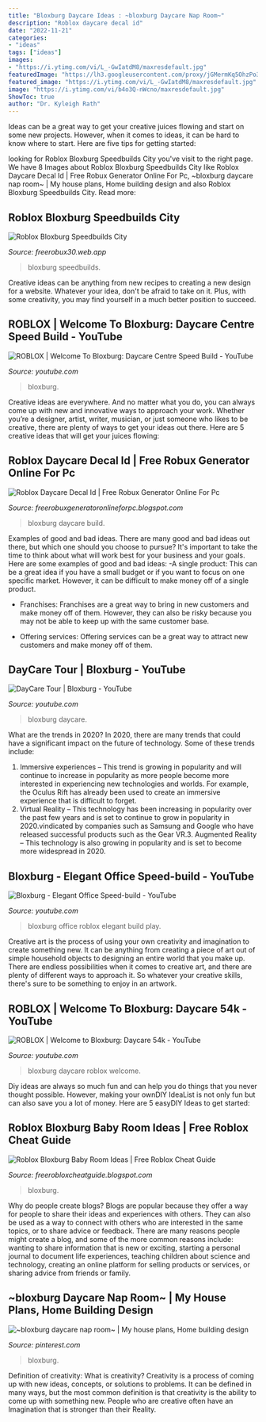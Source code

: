 ```yaml
---
title: "Bloxburg Daycare Ideas : ~bloxburg Daycare Nap Room~"
description: "Roblox daycare decal id"
date: "2022-11-21"
categories:
- "ideas"
tags: ["ideas"]
images:
- "https://i.ytimg.com/vi/L_-GwIatdM8/maxresdefault.jpg"
featuredImage: "https://lh3.googleusercontent.com/proxy/jGMermKq5OhzPo3U6v657Iu6COWVUKAM2safYmVsfiSm1RkcczxlGqsjfYKTMPWaLDrA3ZTPkwTFKuxCxAespyMJNVbsyuOn=w1200-h630-pd"
featured_image: "https://i.ytimg.com/vi/L_-GwIatdM8/maxresdefault.jpg"
image: "https://i.ytimg.com/vi/b4o3Q-nWcno/maxresdefault.jpg"
ShowToc: true
author: "Dr. Kyleigh Rath"
---
```



Ideas can be a great way to get your creative juices flowing and start on some new projects. However, when it comes to ideas, it can be hard to know where to start. Here are five tips for getting started: 

	

		
looking for Roblox Bloxburg Speedbuilds City you've visit to the right page. We have 8 Images about Roblox Bloxburg Speedbuilds City like Roblox Daycare Decal Id | Free Robux Generator Online For Pc, ~bloxburg daycare nap room~ | My house plans, Home building design and also Roblox Bloxburg Speedbuilds City. Read more:
		
    
## Roblox Bloxburg Speedbuilds City

<img loading=lazy src="https://pbs.twimg.com/media/D1rwc1xX4AAiK0e.jpg" onerror="this.onerror=null;this.src='https://tse2.mm.bing.net/th?id=OIP.A0yPTQTFqcDI0bpjfsPf1wHaDp&amp;pid=15.1';" alt="Roblox Bloxburg Speedbuilds City">

_Source: freerobux30.web.app_

>bloxburg speedbuilds. 

	

Creative ideas can be anything from new recipes to creating a new design for a website. Whatever your idea, don't be afraid to take on it. Plus, with some creativity, you may find yourself in a much better position to succeed.

    
## ROBLOX | Welcome To Bloxburg: Daycare Centre Speed Build - YouTube

<img loading=lazy src="https://i.ytimg.com/vi/L_-GwIatdM8/maxresdefault.jpg" onerror="this.onerror=null;this.src='https://tse3.mm.bing.net/th?id=OIP.dVxyHffDPAO6jzSai2tERgHaEK&amp;pid=15.1';" alt="ROBLOX | Welcome To Bloxburg: Daycare Centre Speed Build - YouTube">

_Source: youtube.com_

>bloxburg. 

	

Creative ideas are everywhere. And no matter what you do, you can always come up with new and innovative ways to approach your work. Whether you’re a designer, artist, writer, musician, or just someone who likes to be creative, there are plenty of ways to get your ideas out there. Here are 5 creative ideas that will get your juices flowing: 

    
## Roblox Daycare Decal Id | Free Robux Generator Online For Pc

<img loading=lazy src="https://i.ytimg.com/vi/b4o3Q-nWcno/maxresdefault.jpg" onerror="this.onerror=null;this.src='https://tse2.mm.bing.net/th?id=OIP.N3c9M7VT7I8p5e1v6mFe9QHaEK&amp;pid=15.1';" alt="Roblox Daycare Decal Id | Free Robux Generator Online For Pc">

_Source: freerobuxgeneratoronlineforpc.blogspot.com_

>bloxburg daycare build. 

	

Examples of good and bad ideas.
There are many good and bad ideas out there, but which one should you choose to pursue? It's important to take the time to think about what will work best for your business and your goals. Here are some examples of good and bad ideas: 
-A single product: This can be a great idea if you have a small budget or if you want to focus on one specific market. However, it can be difficult to make money off of a single product.

- Franchises: Franchises are a great way to bring in new customers and make money off of them. However, they can also be risky because you may not be able to keep up with the same customer base.

- Offering services: Offering services can be a great way to attract new customers and make money off of them.

    
## DayCare Tour | Bloxburg - YouTube

<img loading=lazy src="https://i.ytimg.com/vi/KPnOWBN8fT4/maxresdefault.jpg" onerror="this.onerror=null;this.src='https://tse1.mm.bing.net/th?id=OIP.WvcdxhHPkmFYqRfOs6f7ewHaEK&amp;pid=15.1';" alt="DayCare Tour | Bloxburg - YouTube">

_Source: youtube.com_

>bloxburg daycare. 

	

What are the trends in 2020?
In 2020, there are many trends that could have a significant impact on the future of technology. Some of these trends include:
1. Immersive experiences – This trend is growing in popularity and will continue to increase in popularity as more people become more interested in experiencing new technologies and worlds. For example, the Oculus Rift has already been used to create an immersive experience that is difficult to forget.
2. Virtual Reality – This technology has been increasing in popularity over the past few years and is set to continue to grow in popularity in 2020.vindicated by companies such as Samsung and Google who have released successful products such as the Gear VR.3. Augmented Reality – This technology is also growing in popularity and is set to become more widespread in 2020.

    
## Bloxburg - Elegant Office Speed-build - YouTube

<img loading=lazy src="https://i.ytimg.com/vi/OZ2VSz1Jesg/maxresdefault.jpg" onerror="this.onerror=null;this.src='https://tse3.mm.bing.net/th?id=OIP.bCke3yTA6x7JVtKQlGXAfQHaEK&amp;pid=15.1';" alt="Bloxburg - Elegant Office Speed-build - YouTube">

_Source: youtube.com_

>bloxburg office roblox elegant build play. 

	

Creative art is the process of using your own creativity and imagination to create something new. It can be anything from creating a piece of art out of simple household objects to designing an entire world that you make up. There are endless possibilities when it comes to creative art, and there are plenty of different ways to approach it. So whatever your creative skills, there's sure to be something to enjoy in an artwork.

    
## ROBLOX | Welcome To Bloxburg: Daycare 54k - YouTube

<img loading=lazy src="https://i.ytimg.com/vi/XmlNzG9Mp8A/maxresdefault.jpg" onerror="this.onerror=null;this.src='https://tse2.mm.bing.net/th?id=OIP.6vdfI4ldKKnRcjjCepOnUQHaEK&amp;pid=15.1';" alt="ROBLOX | Welcome to Bloxburg: Daycare 54k - YouTube">

_Source: youtube.com_

>bloxburg daycare roblox welcome. 

	

Diy ideas are always so much fun and can help you do things that you never thought possible. However, making your ownDIY IdeaList is not only fun but can also save you a lot of money. Here are 5 easyDIY Ideas to get started: 

    
## Roblox Bloxburg Baby Room Ideas | Free Roblox Cheat Guide

<img loading=lazy src="https://lh3.googleusercontent.com/proxy/jGMermKq5OhzPo3U6v657Iu6COWVUKAM2safYmVsfiSm1RkcczxlGqsjfYKTMPWaLDrA3ZTPkwTFKuxCxAespyMJNVbsyuOn=w1200-h630-pd" onerror="this.onerror=null;this.src='https://tse1.mm.bing.net/th?id=OIP.FtIv-9kLUt1LsFBbwy81hgHaD4&amp;pid=15.1';" alt="Roblox Bloxburg Baby Room Ideas | Free Roblox Cheat Guide">

_Source: freerobloxcheatguide.blogspot.com_

>bloxburg. 

	

Why do people create blogs?
Blogs are popular because they offer a way for people to share their ideas and experiences with others. They can also be used as a way to connect with others who are interested in the same topics, or to share advice or feedback. There are many reasons people might create a blog, and some of the more common reasons include: wanting to share information that is new or exciting, starting a personal journal to document life experiences, teaching children about science and technology, creating an online platform for selling products or services, or sharing advice from friends or family.

    
## ~bloxburg Daycare Nap Room~ | My House Plans, Home Building Design

<img loading=lazy src="https://i.pinimg.com/736x/56/31/d3/5631d32e617c9cb9bbc4062c65c7890a.jpg" onerror="this.onerror=null;this.src='https://tse3.mm.bing.net/th?id=OIP.SUVg24bhIlWzC27HHHk-2QHaFj&amp;pid=15.1';" alt="~bloxburg daycare nap room~ | My house plans, Home building design">

_Source: pinterest.com_

>bloxburg. 

	

Definition of creativity: What is creativity?
Creativity is a process of coming up with new ideas, concepts, or solutions to problems. It can be defined in many ways, but the most common definition is that creativity is the ability to come up with something new. People who are creative often have an Imagination that is stronger than their Reality.


